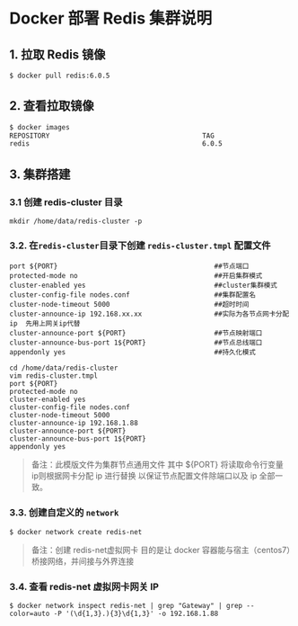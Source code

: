 # Docker 部署 Redis 集群说明

## 1. 拉取 Redis 镜像

```bash
$ docker pull redis:6.0.5
```

## 2. 查看拉取镜像

```bash
$ docker images
REPOSITORY                                      TAG                             IMAGE ID            CREATED             SIZE
redis                                           6.0.5                           235592615444        5 weeks ago         98.3MB
```

## 3. 集群搭建

### 3.1 创建 redis-cluster 目录

```shell
mkdir /home/data/redis-cluster -p
```

### 3.2. 在`redis-cluster`目录下创建 `redis-cluster.tmpl` 配置文件

```temple
port ${PORT}                                       ##节点端口
protected-mode no                                  ##开启集群模式
cluster-enabled yes                                ##cluster集群模式
cluster-config-file nodes.conf                     ##集群配置名
cluster-node-timeout 5000                          ##超时时间
cluster-announce-ip 192.168.xx.xx                  ##实际为各节点网卡分配ip  先用上网关ip代替
cluster-announce-port ${PORT}                      ##节点映射端口
cluster-announce-bus-port 1${PORT}                 ##节点总线端口
appendonly yes                                     ##持久化模式
```

```shell
cd /home/data/redis-cluster
vim redis-cluster.tmpl
port ${PORT}
protected-mode no
cluster-enabled yes
cluster-config-file nodes.conf
cluster-node-timeout 5000
cluster-announce-ip 192.168.1.88
cluster-announce-port ${PORT}
cluster-announce-bus-port 1${PORT}
appendonly yes
```

> 备注：此模版文件为集群节点通用文件  其中 ${PORT} 将读取命令行变量  ip则根据网卡分配 ip 进行替换  以保证节点配置文件除端口以及 ip 全部一致。

### 3.3. 创建自定义的 `network`

```shell
$ docker network create redis-net
```

> 备注：创建 redis-net虚拟网卡 目的是让 docker 容器能与宿主（centos7）桥接网络，并间接与外界连接

### 3.4. 查看 redis-net 虚拟网卡网关 IP

```shell
$ docker network inspect redis-net | grep "Gateway" | grep --color=auto -P '(\d{1,3}.){3}\d{1,3}' -o 192.168.1.88
```

























